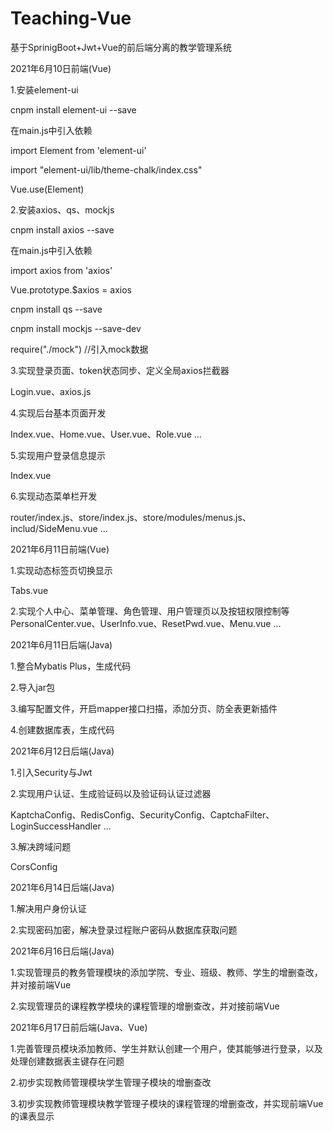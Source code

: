 # Teaching-Vue
基于SprinigBoot+Jwt+Vue的前后端分离的教学管理系统

2021年6月10日前端(Vue)

1.安装element-ui

cnpm install element-ui --save

在main.js中引入依赖

import Element from 'element-ui'

import "element-ui/lib/theme-chalk/index.css"

Vue.use(Element)

2.安装axios、qs、mockjs

cnpm install axios --save

在main.js中引入依赖

import axios from 'axios'

Vue.prototype.$axios = axios

cnpm install qs --save

cnpm install mockjs --save-dev

require("./mock") //引入mock数据

3.实现登录页面、token状态同步、定义全局axios拦截器

Login.vue、axios.js

4.实现后台基本页面开发

Index.vue、Home.vue、User.vue、Role.vue ...

5.实现用户登录信息提示

Index.vue

6.实现动态菜单栏开发

router/index.js、store/index.js、store/modules/menus.js、includ/SideMenu.vue ...

2021年6月11日前端(Vue)

1.实现动态标签页切换显示

Tabs.vue

2.实现个人中心、菜单管理、角色管理、用户管理页以及按钮权限控制等
PersonalCenter.vue、UserInfo.vue、ResetPwd.vue、Menu.vue ...

2021年6月11日后端(Java)

1.整合Mybatis Plus，生成代码

2.导入jar包

3.编写配置文件，开启mapper接口扫描，添加分页、防全表更新插件

4.创建数据库表，生成代码

2021年6月12日后端(Java)

1.引入Security与Jwt

2.实现用户认证、生成验证码以及验证码认证过滤器

KaptchaConfig、RedisConfig、SecurityConfig、CaptchaFilter、LoginSuccessHandler ...

3.解决跨域问题

CorsConfig

2021年6月14日后端(Java)

1.解决用户身份认证

2.实现密码加密，解决登录过程账户密码从数据库获取问题

2021年6月16日后端(Java)

1.实现管理员的教务管理模块的添加学院、专业、班级、教师、学生的增删查改，并对接前端Vue

2.实现管理员的课程教学模块的课程管理的增删查改，并对接前端Vue

2021年6月17日前后端(Java、Vue)

1.完善管理员模块添加教师、学生并默认创建一个用户，使其能够进行登录，以及处理创建数据表主键存在问题

2.初步实现教师管理模块学生管理子模块的增删查改

3.初步实现教师管理模块教学管理子模块的课程管理的增删查改，并实现前端Vue的课表显示
